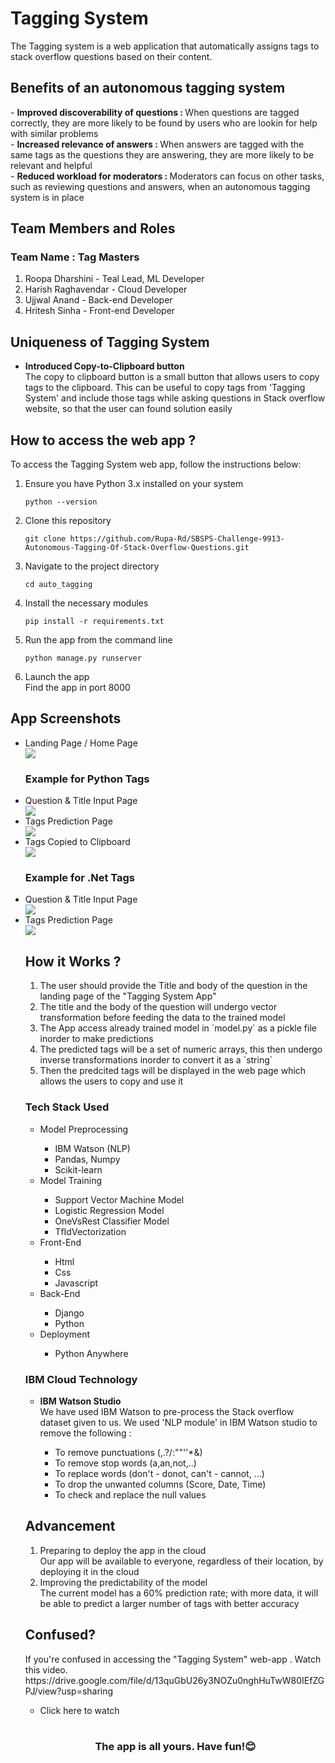 # Tagging System
The Tagging system is a web application that automatically assigns tags to stack overflow questions based on their content.
<h2> Benefits of an autonomous tagging system </h2>
- <b>Improved discoverability of questions : </b> When questions are tagged correctly, they are more likely to be found by users who are lookin for help with similar problems  <br>
- <b>Increased relevance of answers : </b> When answers are tagged with the same tags as the questions they are answering, they are more likely to be relevant and helpful <br>
- <b>Reduced workload for moderators : </b> Moderators can focus on other tasks, such as reviewing questions and answers, when an autonomous tagging system is in place<br>
<h2>Team Members and Roles</h2>
<h3>Team Name : Tag Masters </h3>
<ol>
<li> Roopa Dharshini - Teal Lead, ML Developer </li>
<li> Harish Raghavendar - Cloud Developer </li>
<li> Ujjwal Anand - Back-end Developer </li>
<li> Hritesh Sinha - Front-end Developer </li>
</ol>

<h2> Uniqueness of Tagging System </h2>
<ul>
<li> <b>Introduced Copy-to-Clipboard button</b></li>
    The copy to clipboard button is a small button that allows users to copy tags to the clipboard. This can be useful to copy tags from 'Tagging System' and include those tags while asking questions in Stack overflow website, so that the user can found solution easily
<!-- <li> <b>Published a fully functioning web-app</b></li>
    The Tagging System web-app is fully functioning and anyone can use it. This is the most important uniqueness of this app and we are planning to include more features in the future -->
</ul>
<h2>How to access the web app ? </h2>
To access the Tagging System web app, follow the instructions below:
<ol>
<li> Ensure you have Python 3.x installed on your system </li>
    
    python --version

<li> Clone this repository </li>

    git clone https://github.com/Rupa-Rd/SBSPS-Challenge-9913-Autonomous-Tagging-Of-Stack-Overflow-Questions.git

<li> Navigate to the project directory </li>

    cd auto_tagging
    
<li> Install the necessary modules </li>

    pip install -r requirements.txt
    
<li> Run the app from the command line </li>

    python manage.py runserver
    
<li> Launch the app </li>
    Find the app in port 8000
</ol>
<h2> App Screenshots </h2>
<ul>
<li>Landing Page / Home Page </li>
<img src="Screenshots/Landing_Page.png"></img><br>
<h3>Example for Python Tags</h3> 
<li> Question & Title Input Page </li>
<img src="Screenshots/Python_Tags_Home_Page.png"></img><br>
<li> Tags Prediction Page </li>
<img src="Screenshots/Python_Tags_Prediction_Page.png"></img><br>
<li> Tags Copied to Clipboard </li>
<img src="Screenshots/Python_Tags_clipboard.png"></img><br>
<h3>Example for .Net Tags</h3> 
<li> Question & Title Input Page </li>
<img src="Screenshots/.Net_Tags_Home_Page.png"></img><br>
<li> Tags Prediction Page </li>
<img src="Screenshots/.Net_Tags_Prediction_Page.png"></img><br>

<h2> How it Works ? </h3>
<ol>
<li>The user should provide the Title and body of the question in the landing page of the "Tagging System App" </li>
<li>The title and the body of the question will undergo vector transformation before feeding the data to the trained model </li>
<li>The App access already trained model in `model.py` as a pickle file inorder to make predictions </li>
<li>The predicted tags will be a set of numeric arrays, this then undergo inverse transformations inorder to convert it as a `string` </li>
<li>Then the predcited tags will be displayed in the web page which allows the users to copy and use it </li>
</ol>
<h3>Tech Stack Used </h3>
<ul>
<li>Model Preprocessing </li>
<ul>
<li> IBM Watson (NLP) </li>
<li> Pandas, Numpy </li>
<li> Scikit-learn </li>
</ul>
<li> Model Training </li>
<ul>
<li> Support Vector Machine Model </li>
<li> Logistic Regression Model </li>
<li> OneVsRest Classifier Model </li>
<li> TfIdVectorization </li>
</ul>
<li> Front-End </li>
<ul>
<li> Html </li>
<li> Css </li>
<li> Javascript </li>
</ul>
<li> Back-End </li>
<ul>
<li> Django </li>
<li> Python </li>
</ul>
<li> Deployment </li>
<ul>
<li> Python Anywhere </li>
</ul>
</ul>
<h3> IBM Cloud Technology </h3>
<ul>
<li> <b> IBM Watson Studio </b> </li>
    We have used IBM Watson to pre-process the Stack overflow dataset given to us. We used 'NLP module' in IBM Watson studio to remove the following :
    <ul>
    <li> To remove punctuations (,.?/:""''*&) </li>
    <li> To remove stop words (a,an,not,..) </li>
    <li> To replace words (don't - donot, can't - cannot, ...) </li>
    <li> To drop the unwanted columns (Score, Date, Time) </li>
    <li> To check and replace the null values </li>
    </ul>
</ul>
<h2> Advancement </h2>
<ol>
    <li>Preparing to deploy the app in the cloud </li>
        Our app will be available to everyone, regardless of their location, by deploying it in the cloud
    <li> Improving the predictability of the model </li>
        The current model has a 60% prediction rate; with more data, it will be able to predict a larger number of tags with better accuracy
</ol>
<h2>Confused? </h2>
If you're confused in accessing the "Tagging System" web-app . Watch this video.
https://drive.google.com/file/d/13quGbU26y3NOZu0nghHuTwW80IEfZGPJ/view?usp=sharing
<ul><li>Click here to watch </li></ul>

<br>
<h3><b><center> The app is all yours. Have fun!😊 </center></b></h3>
